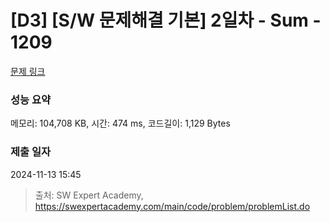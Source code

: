 # [D3] [S/W 문제해결 기본] 2일차 - Sum - 1209 

[문제 링크](https://swexpertacademy.com/main/code/problem/problemDetail.do?contestProbId=AV13_BWKACUCFAYh) 

### 성능 요약

메모리: 104,708 KB, 시간: 474 ms, 코드길이: 1,129 Bytes

### 제출 일자

2024-11-13 15:45



> 출처: SW Expert Academy, https://swexpertacademy.com/main/code/problem/problemList.do